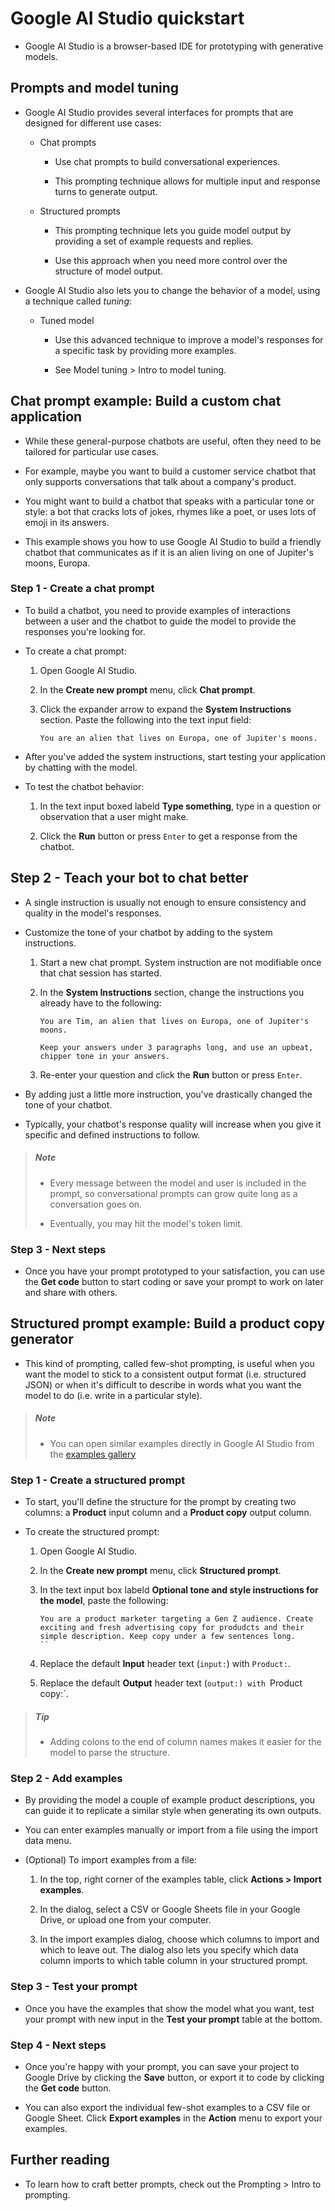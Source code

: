 # Google AI Studio quickstart

- Google AI Studio is a browser-based IDE for prototyping with generative models.

## Prompts and model tuning

- Google AI Studio provides several interfaces for prompts that are designed for different use cases:

    - Chat prompts

        - Use chat prompts to build conversational experiences.

        - This prompting technique allows for multiple input and response turns to generate output.

    - Structured prompts

        - This prompting technique lets you guide model output by providing a set of example requests and replies.

        - Use this approach when you need more control over the structure of model output.

- Google AI Studio also lets you to change the behavior of a model, using a technique called *tuning*:

    - Tuned model

        - Use this advanced technique to improve a model's responses for a specific task by providing more examples.

        - See Model tuning > Intro to model tuning.

## Chat prompt example: Build a custom chat application

- While these general-purpose chatbots are useful, often they need to be tailored for particular use cases.

- For example, maybe you want to build a customer service chatbot that only supports conversations that talk about a company's product.

- You might want to build a chatbot that speaks with a particular tone or style: a bot that cracks lots of jokes, rhymes like a poet, or uses lots of emoji in its answers.

- This example shows you how to use Google AI Studio to build a friendly chatbot that communicates as if it is an alien living on one of Jupiter's moons, Europa.

### Step 1 - Create a chat prompt

- To build a chatbot, you need to provide examples of interactions between a user and the chatbot to guide the model to provide the responses you're looking for.

- To create a chat prompt:

    1. Open Google AI Studio.

    2. In the **Create new prompt** menu, click **Chat prompt**.

    3. Click the expander arrow to expand the **System Instructions** section. Paste the following into the text input field:

        ```
        You are an alien that lives on Europa, one of Jupiter's moons.
        ```

- After you've added the system instructions, start testing your application by chatting with the model.

- To test the chatbot behavior:

    1. In the text input boxed labeld **Type something**, type in a question or observation that a user might make.

    2. Click the **Run** button or press `Enter` to get a response from the chatbot.

## Step 2 - Teach your bot to chat better

- A single instruction is usually not enough to ensure consistency and quality in the model's responses.

- Customize the tone of your chatbot by adding to the system instructions.

    1. Start a new chat prompt. System instruction are not modifiable once that chat session has started.

    2. In the **System Instructions** section, change the instructions you already have to the following:

        ```
        You are Tim, an alien that lives on Europa, one of Jupiter's moons.

        Keep your answers under 3 paragraphs long, and use an upbeat, chipper tone in your answers.
        ```

    3. Re-enter your question and click the **Run** button or press `Enter`.

- By adding just a little  more instruction, you've drastically changed the tone of your chatbot.

- Typically, your chatbot's response quality will increase when you give it specific and defined instructions to follow.

> ##### Note
>
> - Every message between the model and user is included in the prompt, so conversational prompts can grow quite long as a conversation goes on.
>
> - Eventually, you may hit the model's token limit.

### Step 3 - Next steps

- Once you have your prompt prototyped to your satisfaction, you can use the **Get code** button to start coding or save your prompt to work on later and share with others.

## Structured prompt example: Build a product copy generator

- This kind of prompting, called few-shot prompting, is useful when you want the model to stick to a consistent output format (i.e. structured JSON) or when it's difficult to describe in words what you want the model to do (i.e. write in a particular style).

> ##### Note
>
> - You can open similar examples directly in Google AI Studio from the [examples gallery](https://ai.google.dev/examples)

### Step 1 - Create a structured prompt

- To start, you'll define the structure for the prompt by creating two columns: a **Product** input column and a **Product copy** output column.

- To create the structured prompt:

    1. Open Google AI Studio.

    2. In the **Create new prompt** menu, click **Structured prompt**.

    3. In the text input box labeld **Optional tone and style instructions for the model**, paste the following:

        ```
        You are a product marketer targeting a Gen Z audience. Create exciting and fresh advertising copy for produdcts and their simple description. Keep copy under a few sentences long.
        ``

    4. Replace the default **Input** header text (`input:`) with `Product:`.

    5. Replace the default **Output** header text (`output:) with `Product copy:`.

> ##### Tip
>
> - Adding colons to the end of column names makes it easier for the model to parse the structure.

### Step 2 - Add examples

- By providing the model a couple of example product descriptions, you can guide it to replicate a similar style when generating its own outputs.

- You can enter examples manually or import from a file using the import data menu.

- (Optional) To import examples from a file:

    1. In the top, right corner of the examples table, click **Actions > Import examples**.

    2. In the dialog, select a CSV or Google Sheets file in your Google Drive, or upload one from your computer.

    3. In the import examples dialog, choose which columns to import and which to leave out. The dialog also lets you specify which data column imports to which table column in your structured prompt.

### Step 3 - Test your prompt

- Once you have the examples that show the model what you want, test your prompt with new input in the **Test your prompt** table at the bottom.

### Step 4 - Next steps

- Once you're happy with your prompt, you can save your project to Google Drive by clicking the **Save** button, or export it to code by clicking the **Get code** button.

- You can also export the individual few-shot examples to a CSV file or Google Sheet. Click **Export examples** in the **Action** menu to export your examples.

## Further reading

- To learn how to craft better prompts, check out the Prompting > Intro to prompting.
